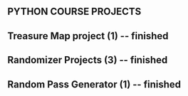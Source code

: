 ## PYTHON COURSE PROJECTS
## Treasure Map project (1) -- finished
## Randomizer Projects (3) -- finished
## Random Pass Generator (1) -- finished